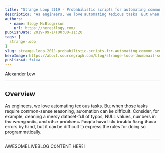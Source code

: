 ```yaml
---
title: "Strange Loop 2019 - Probabilistic scripts for automating common-sense tasks"
description: "As engineers, we love automating tedious tasks. But when those tasks require common-sense reasoning, automation can be difficult. Consider, for example, cleaning a messy dataset-full of typos, NULL values, numbers in the wrong units, and other problems. People have little trouble fixing these errors by hand, but it can be difficult to express the rules for doing so programmatically."
authors:
  - name: Blogy McBlogerson
    url: https://heresblogy.com/
publishDate: 2019-09-14T00:00-11:20
tags: [
  strange-loop
]
slug: strange-loop-2019-probabilistic-scripts-for-automating-common-sense-tasks
heroImage: https://about.sourcegraph.com/blog/strange-loop-thumbnail-square-v2.jpg
published: false
---
```


<div class="container p-0 liveblog-presenters">
  <div class="row m-0">
      <p class=" mr-12 m-0">
        <span class="liveblog-presenters__name">Alexander Lew</span>
        <a href="https://github.com/alex-lew" target="_blank" title="GitHub"><i class="fa fa-github pr-2"></i></a>
        <a href="http://alexlew.net" target="_blank" title="Speaker's site"><i class="fa fa-globe pr-2"></i></a>
      </p>
  </div>
</div>

---

## Overview

As engineers, we love automating tedious tasks. But when those tasks require common-sense reasoning, automation can be difficult. Consider, for example, cleaning a messy dataset-full of typos, NULL values, numbers in the wrong units, and other problems. People have little trouble fixing these errors by hand, but it can be difficult to express the rules for doing so programmatically.

---

AWESOME LIVEBLOG CONTENT HERE!

<!-- Note on images
  Images (e.g. my_image.jpg) should be put in the `website/static/blog/strange-loop-2019` directory, with the path to the image in your post being `/blog/strange-loop-2019/my_image.jpg`. If you'd rather host the images somewhere else for ease of use, that's fine too.

  Please also try to keep your images to a reasonable size by:
    - Using JPEG compression, unless image is mostly solid color
    - JPEG compression set between 60%-80%
    - Resizing the image to be no wider then 750px
    - If PNG, use a tool like ImageOptim (https://imageoptim.com/mac) to optimize the file size

  I suggest re-sizing and compressing all the images in one batch as a last step.
-->
